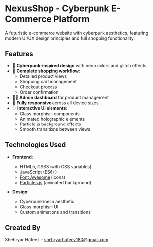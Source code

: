 # NexusShop - Cyberpunk E-Commerce Platform

A futuristic e-commerce website with cyberpunk aesthetics, featuring modern UI/UX design principles and full shopping functionality.

## Features

- 🚀 **Cyberpunk-inspired design** with neon colors and glitch effects
- 🛒 **Complete shopping workflow**:
  - Detailed product views
  - Shopping cart management
  - Checkout process
  - Order confirmation
- 👨‍💻 **Admin dashboard** for product management
- 📱 **Fully responsive** across all device sizes
- ✨ **Interactive UI elements**:
  - Glass morphism components
  - Animated holographic elements
  - Particle.js background effects
  - Smooth transitions between views

## Technologies Used

- **Frontend**:
  - HTML5, CSS3 (with CSS variables)
  - JavaScript (ES6+)
  - [Font Awesome](https://fontawesome.com/) (icons)
  - [Particles.js](https://vincentgarreau.com/particles.js/) (animated background)
  
- **Design**:
  - Cyberpunk/neon aesthetic
  - Glass morphism UI
  - Custom animations and transitions

## Created By
Shehryar Hafeez - shehryarhafeez180@gmail.com
